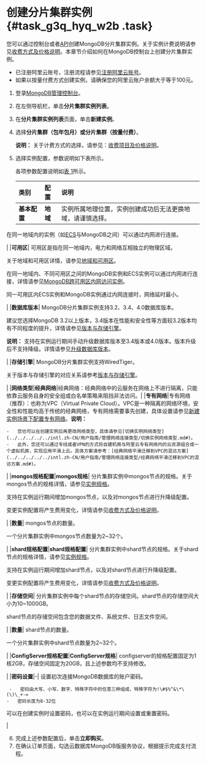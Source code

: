 # 创建分片集群实例 {#task_g3q_hyq_w2b .task}

您可以通过控制台或者[API](../../../../../intl.zh-CN/API参考/生命周期管理/CreateShardingDBInstance.md#)创建MongoDB分片集群实例。关于实例计费说明请参见[收费方式及价格说明](../../../../../intl.zh-CN/产品定价/收费项目及价格说明.md#)。本章节介绍如何在MongoDB控制台上创建分片集群实例。

-   已注册阿里云账号，注册流程请参见[注册阿里云账号](https://www.alibabacloud.com/help/zh/doc-detail/50482.htm)。
-   如果以按量付费方式创建实例，请确保您的阿里云账户余额大于等于100元。

1.  登录[MongoDB管理控制台](https://mongodb.console.aliyun.com/#/mongodb/list)。 
2.  在左侧导航栏，单击**分片集群实例列表**。 
3.  在**分片集群实例列表**页面，单击**新建实例**。 
4.  选择**分片集群（包年包月）**或**分片集群（按量付费）**。 

    **说明：** 关于计费方式的选择，请参见：[收费项目及价格说明](../../../../../intl.zh-CN/产品定价/收费项目及价格说明.md#)。

5.  选择实例配置，参数说明如下表所示。 

    各项参数配置说明如[表 1](#table_i5n_4cr_w2b)所示。

    |类别|配置|说明|
    |:-|:-|:-|
    |**基本配置**|**地域**| 实例所属地理位置，实例创建成功后无法更换地域，请谨慎选择。

 在同一地域内的实例（如[ECS](https://www.alibabacloud.com/help/zh/doc-detail/25367.htm)与MongoDB之间）可以通过内网进行连接。

 |
    |**可用区**| 可用区是指在同一地域内，电力和网络互相独立的物理区域。

 关于地域和可用区详情，请参见[地域和可用区](https://www.alibabacloud.com/help/zh/doc-detail/40654.htm)。

 在同一地域内、不同可用区之间的MongoDB实例和ECS实例可以通过内网进行连接，详情请参见[MongoDB跨可用区内网访问实例](../../../../../intl.zh-CN/用户指南/连接实例/MongoDB跨可用区内网访问实例.md#)。

 同一可用区内ECS实例和MongoDB实例通过内网连接时，网络延时最小。

 |
    |**数据库版本**| MongoDB分片集群实例支持3.2、3.4、4.0数据库版本。

 建议您选择MongoDB 3.2以上版本，3.4版本在性能和安全性等方面较3.2版本均有不同程度的提升，详情请参见[版本与存储引擎](../../../../../intl.zh-CN/产品简介/版本及存储引擎.md#)。

 **说明：** 支持在实例运行期间手动升级数据库版本至3.4版本或4.0版本。版本升级后不支持降级。详情请参见[升级数据库版本](../../../../../intl.zh-CN/用户指南/实例管理/升级数据库版本.md#)。

 |
    |**存储引擎**| MongoDB分片集群实例支持WiredTiger。

 关于版本与存储引擎的对应关系请参考[版本与存储引擎](../../../../../intl.zh-CN/产品简介/版本及存储引擎.md#)。

 |
    |**网络类型**|**经典网络**|经典网络：经典网络中的云服务在网络上不进行隔离，只能依靠云服务自身的安全组或白名单策略来阻挡非法访问。|
    |**专有网络**|专有网络（推荐）：也称为VPC（Virtual Private Cloud）。VPC是一种隔离的网络环境，安全性和性能均高于传统的经典网络，专有网络需要事先创建，具体设置请参见[新建实例场景下配置专有网络](../../../../../intl.zh-CN/用户指南/管理网络连接类型/新建实例场景下配置专有网络.md#)。**说明：** 

    -   您也可以在创建实例后再更改网络类型，具体请参见[切换实例网络类型](../../../../../intl.zh-CN/用户指南/管理网络连接类型/切换实例网络类型.md#)。
    -   此外，您还可以通过专线或者VPN的方式将自建机房与阿里云专有网络内的云资源组合成一个虚拟机房，实现应用平滑上云。具体方案请参考：[经典网络平滑迁移到VPC的混访方案](../../../../../intl.zh-CN/用户指南/管理网络连接类型/经典网络平滑迁移到VPC的混访方案.md#)。
|
    |**mongos规格配置**|**mongos规格**| 分片集群实例中mongos节点的规格。关于mongos节点的规格详情，请参见[实例规格](../../../../../intl.zh-CN/产品简介/实例规格.md#)。

 支持在实例运行期间增加mongos节点，以及对mongos节点进行升降级配置。

 变更实例配置将产生费用变化，详情请参见[收费方式及价格说明](../../../../../intl.zh-CN/产品定价/收费项目及价格说明.md#)。

 |
    |**数量**| mongos节点的数量。

 一个分片集群实例中mongos节点数量为2~32个。

 |
    |**shard规格配置**|**shard规格配置**| 分片集群实例中shard节点的规格。关于shard节点的规格详情，请参见[实例规格](../../../../../intl.zh-CN/产品简介/实例规格.md#)。

 支持在实例运行期间增加shard节点，以及对shard节点进行升降级配置。

 变更实例配置将产生费用变化，详情请参见[收费方式及价格说明](../../../../../intl.zh-CN/产品定价/收费项目及价格说明.md#)。

 |
    |**存储空间**| 分片集群实例中每个shard节点的存储空间。shard节点的存储空间大小为10~1000GB。

 shard节点的存储空间包含您的数据文件、系统文件、日志文件空间。

 |
    |**数量**| shard节点的数量。

 一个分片集群实例中shard节点数量为2~32个。

 |
    |**ConfigServer规格配置**|**ConfigServer规格**| configserver的规格配置固定为1核2GB，存储空间固定为20GB，且上述参数均不支持修改。

 |
    |**密码设置**|-| 设置初次连接MongoDB数据库的账户密码。

     -   密码由大写、小写、数字、特殊字符中的任意三种组成，特殊字符为!\#$%^&\*\(\)\_+-=
    -   密码长度为8-32位
 可以在创建实例时设置密码，也可以在实例运行期间设置或重置密码。

 |

6.   完成上述参数配置后，单击**立即购买**。 
7.   在确认订单页面，勾选云数据库MongoDB版服务协议，根据提示完成支付流程。 

